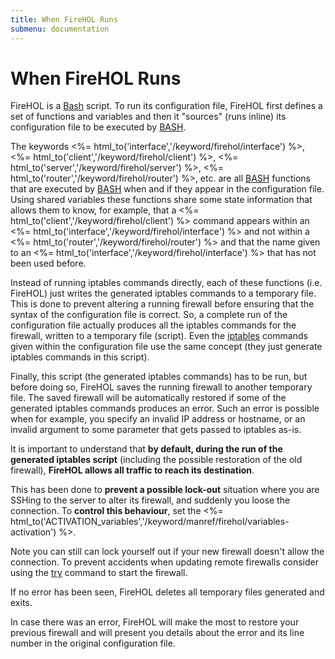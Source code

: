 ```yaml
---
title: When FireHOL Runs
submenu: documentation
---
```


When FireHOL Runs
=================

FireHOL is a [Bash](http://www.gnu.org/software/bash/bash.html) script.
To run its configuration file, FireHOL first defines a set of functions
and variables and then it "sources" (runs inline) its configuration file
to be executed by [BASH](http://www.gnu.org/software/bash/bash.html).

The keywords <%= html_to('interface','/keyword/firehol/interface')
%>, <%= html_to('client','/keyword/firehol/client') %>, <%=
html_to('server','/keyword/firehol/server') %>, <%=
html_to('router','/keyword/firehol/router') %>, etc. are all
[BASH](http://www.gnu.org/software/bash/bash.html) functions that are
executed by [BASH](http://www.gnu.org/software/bash/bash.html) when and
if they appear in the configuration file. Using shared variables these
functions share some state information that allows them to know, for
example, that a <%= html_to('client','/keyword/firehol/client') %>
command appears within an <%=
html_to('interface','/keyword/firehol/interface') %> and not within a
<%= html_to('router','/keyword/firehol/router') %> and that the name
given to an <%= html_to('interface','/keyword/firehol/interface') %>
that has not been used before.

Instead of running iptables commands directly, each of these functions
(i.e. FireHOL) just writes the generated iptables commands to a
temporary file. This is done to prevent altering a running firewall
before ensuring that the syntax of the configuration file is correct.
So, a complete run of the configuration file actually produces all the
iptables commands for the firewall, written to a temporary file
(script). Even the [iptables](http://www.netfilter.org/) commands given
within the configuration file use the same concept (they just generate
iptables commands in this script).

Finally, this script (the generated iptables commands) has to be run,
but before doing so, FireHOL saves the running firewall to another
temporary file. The saved firewall will be automatically restored if
some of the generated iptables commands produces an error. Such an error
is possible when for example, you specify an invalid IP address or
hostname, or an invalid argument to some parameter that gets passed to
iptables as-is.

It is important to understand that **by default, during the run
of the generated iptables script** (including the possible
restoration of the old firewall), **FireHOL allows all traffic
to reach its destination**.

This has been done to **prevent a possible lock-out** situation where
you are SSHing to the server to alter its firewall, and suddenly
you loose the connection. To **control this behaviour**, set the <%=
html_to('ACTIVATION_variables','/keyword/manref/firehol/variables-activation')
%>.

Note you can still can lock yourself out if your new firewall doesn't
allow the connection. To prevent accidents when updating remote
firewalls consider using the [try](/firehol-manual/firehol/)
command to start the firewall.

If no error has been seen, FireHOL deletes all temporary files generated
and exits.

In case there was an error, FireHOL will make the most to restore your
previous firewall and will present you details about the error and its
line number in the original configuration file.
